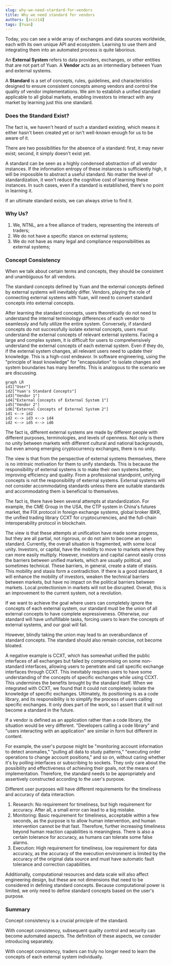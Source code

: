 ```yaml
---
slug: why-we-need-stardard-for-vendors
title: Why we need standard for vendors
authors: [zccz14]
tags: [Yuan]
---
```


Today, you can see a wide array of exchanges and data sources worldwide, each with its own unique API and ecosystem. Learning to use them and integrating them into an automated process is quite laborious.

An **External System** refers to data providers, exchanges, or other entities that are not part of Yuan.
A **Vendor** acts as an intermediary between Yuan and external systems.

A **Standard** is a set of concepts, rules, guidelines, and characteristics designed to ensure consistent concepts among vendors and control the quality of vendor implementations.
We aim to establish a unified standard applicable to all global markets, enabling investors to interact with any market by learning just this one standard.

### Does the Standard Exist?

The fact is, we haven't heard of such a standard existing, which means it either hasn't been created yet or isn't well-known enough for us to be aware of it.

There are two possibilities for the absence of a standard: first, it may never exist; second, it simply doesn't exist yet.

A standard can be seen as a highly condensed abstraction of all vendor instances. If the information entropy of these instances is sufficiently high, it will be impossible to abstract a useful standard. No matter the level of standardization, it won't reduce the cognitive cost of learning these instances. In such cases, even if a standard is established, there's no point in learning it.

If an ultimate standard exists, we can always strive to find it.

<!-- Deduction:

The industry is very new and still booming, with new things constantly being created, and information flow is insufficient. There are many new opportunities within the industry, and those creating these new things might not notice some existing advanced solutions due to the urgency of business development, leading them to reinvent the wheel. This results in a rather chaotic state for the industry.

During its development, our standard will be accepted as a local standard for a long time until the industry becomes very mature. -->

### Why Us?

1. We, NTNL, are a free alliance of traders, representing the interests of traders;
2. We do not have a specific stance on external systems;
3. We do not have as many legal and compliance responsibilities as external systems;

### Concept Consistency

When we talk about certain terms and concepts, they should be consistent and unambiguous for all vendors.

The standard concepts defined by Yuan and the external concepts defined by external systems will inevitably differ. Vendors, playing the role of connecting external systems with Yuan, will need to convert standard concepts into external concepts.

After learning the standard concepts, users theoretically do not need to understand the internal terminology differences of each vendor to seamlessly and fully utilize the entire system. Conversely, if standard concepts do not successfully isolate external concepts, users must understand the external concepts of relevant external systems. Facing a large and complex system, it is difficult for users to comprehensively understand the external concepts of each external system. Even if they do, if the external system changes, all relevant users need to update their knowledge. This is a high-cost endeavor. In software engineering, using the "principle of least knowledge" for "encapsulation" to isolate changes and system boundaries has many benefits. This is analogous to the scenario we are discussing.

```mermaid
graph LR
id1["User"]
id2["Yuan's Standard Concepts"]
id3["Vendor 1"]
id4["External Concepts of External System 1"]
id5["Vendor 2"]
id6["External Concepts of External System 2"]
id1 <--> id2
id2 <--> id3 <--> id4
id2 <--> id5 <--> id6
```

The fact is, different external systems are made by different people with different purposes, terminologies, and levels of openness.
Not only is there no unity between markets with different cultural and national backgrounds, but even among emerging cryptocurrency exchanges, there is no unity.

The view is that from the perspective of external systems themselves, there is no intrinsic motivation for them to unify standards. This is because the responsibility of external systems is to make their own systems better, improving efficiency and quality. From a professional standpoint, unifying concepts is not the responsibility of external systems. External systems will not consider accommodating standards unless there are suitable standards and accommodating them is beneficial to themselves.

The fact is, there have been several attempts at standardization. For example, the CME Group in the USA, the CTP system in China's futures market, the FIX protocol in foreign exchange systems, global broker IBKR, the unified trading library CCXT for cryptocurrencies, and the full-chain interoperability protocol in blockchain.

The view is that these attempts at unification have made some progress, but they are all partial, not rigorous, or do not aim to become an open standard. Currently, the overall situation is fragmented, with some local unity. Investors, or capital, have the mobility to move to markets where they can more easily multiply. However, investors and capital cannot easily cross the barriers between unified markets, which are usually political, and sometimes technical. These barriers, in general, create a state of stasis. This mobility and stasis form a contradiction. If there is a good standard, it will enhance the mobility of investors, weaken the technical barriers between markets, but have no impact on the political barriers between markets. Local protectionism in markets will not be disrupted. Overall, this is an improvement to the current system, not a revolution.

If we want to achieve the goal where users can completely ignore the concepts of each external system, our standard must be the union of all external concepts to have complete expressiveness. Otherwise, our standard will have unfulfillable tasks, forcing users to learn the concepts of external systems, and our goal will fail.

However, blindly taking the union may lead to an overabundance of standard concepts. The standard should also remain concise, not become bloated.

A negative example is CCXT, which has somewhat unified the public interfaces of all exchanges but failed by compromising on some non-standard interfaces, allowing users to penetrate and call specific exchange interfaces through CCXT. This inevitably requires users to have some understanding of the concepts of specific exchanges while using CCXT. This undermines the benefits brought by the standard itself. When we integrated with CCXT, we found that it could not completely isolate the knowledge of specific exchanges. Ultimately, its positioning is as a code library, and its responsibility is to simplify the process of users calling specific exchanges. It only does part of the work, so I assert that it will not become a standard in the future.

If a vendor is defined as an application rather than a code library, the situation would be very different. "Developers calling a code library" and "users interacting with an application" are similar in form but different in content.

For example, the user's purpose might be "monitoring account information to detect anomalies," "pulling all data to study patterns," "executing order operations to change account positions," and so on, without caring whether it's by polling interfaces or subscribing to sockets. They only care about the possibility and effectiveness of achieving their goals, not the means of implementation. Therefore, the standard needs to be appropriately and assertively constructed according to the user's purpose.

Different user purposes will have different requirements for the timeliness and accuracy of data interaction.

1. Research: No requirement for timeliness, but high requirement for accuracy. After all, a small error can lead to a big mistake.
2. Monitoring: Basic requirement for timeliness, acceptable within a few seconds, as the purpose is to allow human intervention, and human intervention cannot be that fast. Therefore, further increasing timeliness beyond human reaction capabilities is meaningless. There is also a certain tolerance for accuracy, as humans can tolerate some false alarms.
3. Execution: High requirement for timeliness, low requirement for data accuracy, as the accuracy of the execution environment is limited by the accuracy of the original data source and must have automatic fault tolerance and correction capabilities.

Additionally, computational resources and data scale will also affect engineering design, but these are not dimensions that need to be considered in defining standard concepts. Because computational power is limited, we only need to define standard concepts based on the user's purpose.

### Summary

Concept consistency is a crucial principle of the standard.

With concept consistency, subsequent quality control and security can become automated aspects. The definition of these aspects, we consider introducing separately.

With concept consistency, traders can truly no longer need to learn the concepts of each external system individually.

